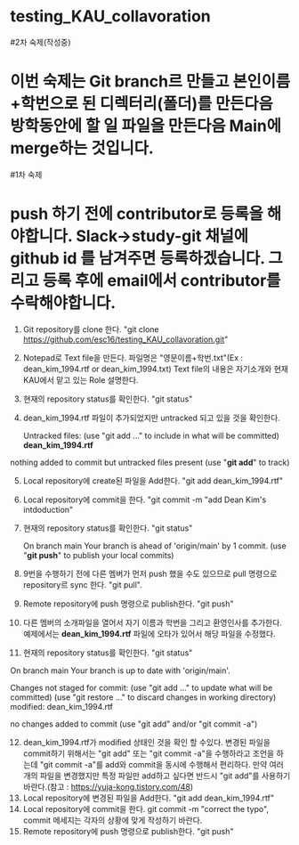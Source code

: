 # testing_KAU_collavoration
#2차 숙제(작성중)
# 이번 숙제는 Git branch르 만들고 본인이름+학번으로 된 디렉터리(폴더)를 만든다음 방학동안에 할 일 파일을 만든다음 Main에 merge하는 것입니다.

#1차 숙제
# push 하기 전에 contributor로 등록을 해야합니다. Slack->study-git 채널에 github id 를 남겨주면 등록하겠습니다. 그리고 등록 후에 email에서 contributor를 수락해야합니다.

1. Git repository를 clone 한다. "git clone https://github.com/esc16/testing_KAU_collavoration.git"
2. Notepad로 Text file을 만든다. 파일명은 "영문이름+학번.txt"(Ex : dean_kim_1994.rtf or dean_kim_1994.txt) Text file의 내용은 자기소개와 현재 KAU에서 맡고 있는 Role 설명한다.
3. 현재의 repository status를 확인한다. "git status"
4. dean_kim_1994.rtf 파일이 추가되었지만 untracked 되고 있을 것을 확인한다.

   Untracked files:
  (use "git add <file>..." to include in what will be committed)
	**dean_kim_1994.rtf**

  nothing added to commit but untracked files present (use "**git add**" to track)
  
5. Local repository에 create된 파일을 Add한다. "git add dean_kim_1994.rtf"
6. Local repository에 commit을 한다. "git commit -m "add Dean Kim's intdoduction"
7. 현재의 repository status를 확인한다. "git status"
  
   On branch main
Your branch is ahead of 'origin/main' by 1 commit.
  (use "**git push**" to publish your local commits)

8. 9번을 수행하기 전에 다른 멤버가 먼저 push 했을 수도 있으므로 pull 명령으로 repository르 sync 한다. "git pull". 
9. Remote repository에 push 명령으로 publish한다. "git push"
10. 다른 멤버의 소개파일을 열어서 자기 이름과 학번을 그리고 환영인사를 추가한다. 예제에서는 **dean_kim_1994.rtf** 파일에 오타가 있어서 해당 파일을 수정했다.  
11. 현재의 repository status를 확인한다. "git status"
  
  On branch main
Your branch is up to date with 'origin/main'.

Changes not staged for commit:
  (use "git add <file>..." to update what will be committed)
  (use "git restore <file>..." to discard changes in working directory)
	modified:   dean_kim_1994.rtf
	
no changes added to commit (use "git add" and/or "git commit -a")
  
12. dean_kim_1994.rtf가 modified 상태인 것을 확인 할 수있다. 변경된 파일을 commit하기 위해서는 "git add" 또는 "git commit -a"을 수행하라고 조언을 하는데 "git commit -a"를 add와 commit을 동시에 수행해서 편리하다. 만약 여러개의 파일을 변경했지만 특정 파일만 add하고 싶다면 반드시 "git add"를 사용하기 바란다.(참고 : https://yuja-kong.tistory.com/48)
13. Local repository에 변경된 파일을 Add한다. "git add dean_kim_1994.rtf"
14. Local repository에 commit을 한다. git commit -m "correct the typo", commit 메세지는 각자의 상황에 맞게 작성하기 바란다.
15. Remote repository에 push 명령으로 publish한다. "git push"
  
